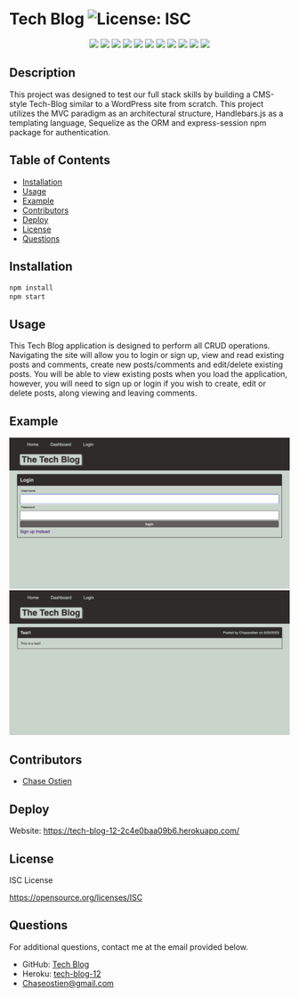 # Tech Blog ![License: ISC](https://img.shields.io/badge/License-ISC-blue.svg)

<p align="center">
    <img src="https://img.shields.io/badge/Javascript-yellow" />
    <img src="https://img.shields.io/badge/HTML-blue" />
    <img src="https://img.shields.io/badge/CSS-orange" />
    <img src="https://img.shields.io/badge/node.js-green" />
    <img src="https://img.shields.io/badge/dotenv-red" />
    <img src="https://img.shields.io/badge/session-orange" />
    <img src="https://img.shields.io/badge/mySQL-blue"  />
    <img src="https://img.shields.io/badge/express-orange" />
    <img src="https://img.shields.io/badge/Sequelize-blue"  />
    <img src="https://img.shields.io/badge/MVC-yellow" />
    <img src="https://img.shields.io/badge/handlebars-red" />
</p>

## Description
This project was designed to test our full stack skills by building a CMS-style Tech-Blog similar to a WordPress site from scratch. This project utilizes the MVC paradigm as an architectural structure, Handlebars.js as a templating language, Sequelize as the ORM and express-session npm package for authentication. 


## Table of Contents

- [Installation](#installation)
- [Usage](#usage)
- [Example](#example)
- [Contributors](#contributors)
- [Deploy](#deploy)
- [License](#license)
- [Questions](#questions)

## Installation

```
npm install
npm start
```

## Usage
This Tech Blog application is designed to perform all CRUD operations. Navigating the site will allow you to login or sign up, view and read existing posts and comments, create new posts/comments and edit/delete existing posts. You will be able to view existing posts when you load the application, however, you will need to sign up or login if you wish to create, edit or delete posts, along viewing and leaving comments.


## Example

![Screenshot of login screen.](./assets/img/Login.png)
![Screenshot of homepage.](./assets/img/Homepage.png)

## Contributors

* [Chase Ostien](https://github.com/ChaseOstien)

## Deploy

Website: https://tech-blog-12-2c4e0baa09b6.herokuapp.com/

## License

ISC License

https://opensource.org/licenses/ISC

## Questions

For additional questions, contact me at the email provided below.

- GitHub: [Tech Blog](https://github.com/ChaseOstien/Tech_Blog)
- Heroku: [tech-blog-12](https://tech-blog-12-2c4e0baa09b6.herokuapp.com/)
- Chaseostien@gmail.com